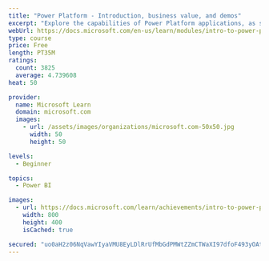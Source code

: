 ```yaml
---
title: "Power Platform - Introduction, business value, and demos"
excerpt: "Explore the capabilities of Power Platform applications, as seen in demonstrations and customer case studies."
webUrl: https://docs.microsoft.com/en-us/learn/modules/intro-to-power-platform-mba/
type: course
price: Free
length: PT35M
ratings:
  count: 3825
  average: 4.739608
heat: 50

provider:
  name: Microsoft Learn
  domain: microsoft.com
  images:
    - url: /assets/images/organizations/microsoft.com-50x50.jpg
      width: 50
      height: 50

levels:
  - Beginner

topics:
  - Power BI

images:
  - url: https://docs.microsoft.com/learn/achievements/intro-to-power-platform-social.png
    width: 800
    height: 400
    isCached: true

secured: "uo0aH2z06NqVawYIyaVMU8EyLDlRrUfMbGdPMWtZZmCTWaXI97dfoF493yOAtjVqg0BY3TaXUtgl2t5plbhN58Wl+m1R8j+Q+4mPMgp0hRppSKVihainK+JtrI2sitHIUGf2iLCo0thyvKc9n2kJzrpPx0x0mULTSa45HEfV3varIHQOoy1dc9ouSouJo+tLOF52lwviXxhV9ELmTOxUz5vBV7KpxTeZ2WZiOvXkXmcHWN0On1glILfWoTzWm7AJC95M0ggSjH3O7nulHYF2/cFcLi1YKp6mI254Zln6cS4TytslGjlEuNuiCNge6D3ZLQctYo+7eY8JB1dvFr+yoYNSZf8MHUeFG2lPwWWrD22UkE4wcOCNO9uIUJKUCPMZaMYwC3vBCRpUM+WRrsSGLkfAtBwOz3oG9W3ECUUmwIQ=;C+cA0icitQtrMeMcgz/s4Q=="
---
```


